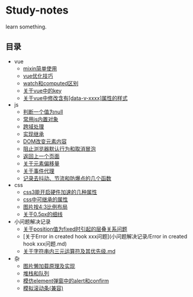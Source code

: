 # Study-notes
learn something.


## 目录

- vue
  - [mixin简单使用](vue/mixin.md)
  - [vue优化技巧](vue/vue优化技巧.md)
  - [watch和computed区别](vue/watch和computed区别.md)
  - [关于vue中的key](vue/关于vue中的key.md)
  - [关于vue中修改含有[data-v-xxxx]属性的样式](vue/修改含有[data-v-xxxx]属性的样式.md)
- js
  - [判断一个值为null](js/判断一个值为null.md)
  - [常用js内置对象](js/常用js内置对象.md)
  - [跨域处理](js/跨域处理.md)
  - [实现继承](js/实现继承.md)
  - [DOM改变元素内容](js/DOM改变元素内容.md)
  - [阻止浏览器默认行为和取消冒泡](js/阻止浏览器默认行为和取消冒泡.md)
  - [返回上一个页面](js/返回上一个页面.md)
  - [关于元素偏移量](js/关于元素偏移量.md)
  - [关于事件代理](js/事件代理的好处.md)
  - [记录去抖动、节流和防爆点的几个函数](js/记录一下去抖动，节流及爆点的三个函数.md)
- css
  - [css3能开启硬件加速的几种属性](css/硬件加速.md)
  - [css中可继承的属性](css/css中可继承的属性.md)
  - [图片按4:3比例布局](css/图片按4:3比例布局.md)
  - [关于0.5px的细线](css/关于0.5px的细线.md)
- 小问题解决记录
  - [关于position值为fixed时引起的层叠关系问题](小问题解决记录/关于position值为fixed时引起的层叠关系问题.md)
  - [关于Error in created hook xxx问题](小问题解决记录/Error in created hook xxx问题.md)
  - [关于字符串内三元运算符及其优先级.md](小问题解决记录/关于字符串内三元运算符及其优先级.md)
- 杂
  - [图片懒加载原理及实现](杂/图片懒加载原理及实现.md)
  - [堆栈和队列](杂/堆栈和队列.md)
  - [模仿element弹窗中的alert和confirm](杂/模仿element的弹窗)
  - [模拟滚动条(兼容)](杂/滚动条)
